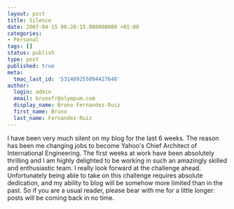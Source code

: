 ```yaml
---
layout: post
title: Silence
date: 2007-04-15 06:28:15.000000000 +01:00
categories:
- Personal
tags: []
status: publish
type: post
published: true
meta:
  tmac_last_id: '531409255094427648'
author:
  login: admin
  email: brunofr@olympum.com
  display_name: Bruno Fernandez-Ruiz
  first_name: Bruno
  last_name: Fernandez-Ruiz
---
```


I have been very much silent on my blog for the last 6 weeks. The reason has been me changing jobs to become Yahoo's Chief Architect of International Engineering. The first weeks at work have been absolutely thrilling and I am highly delighted to be working in such an amazingly skilled and enthusiastic team. I really look forward at the challenge ahead. Unfortunately being able to take on this challenge requires absolute dedication, and my ability to blog will be somehow more limited than in the past. So if you are a usual reader, please bear with me for a little longer: posts will be coming back in no time.
